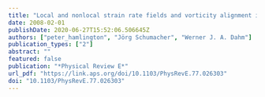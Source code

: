 ```yaml
---
title: "Local and nonlocal strain rate fields and vorticity alignment in turbulent flows"
date: 2008-02-01
publishDate: 2020-06-27T15:52:06.506645Z
authors: ["peter_hamlington", "Jörg Schumacher", "Werner J. A. Dahm"]
publication_types: ["2"]
abstract: ""
featured: false
publication: "*Physical Review E*"
url_pdf: "https://link.aps.org/doi/10.1103/PhysRevE.77.026303"
doi: "10.1103/PhysRevE.77.026303"
---
```


